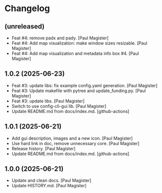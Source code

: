 Changelog
=========


(unreleased)
------------
- Feat #4: remove padx and pady. [Paul Magister]
- Feat #4: Add map visualization: make window sizes resizable. [Paul
  Magister]
- Feat #4: Add map visualization and metadata info box #4. [Paul
  Magister]


1.0.2 (2025-06-23)
------------------
- Feat #3: update libs: fix example config.yaml generation. [Paul
  Magister]
- Feat #3: Update makefile with pytree and update_funding.py. [Paul
  Magister]
- Feat #3: update libs. [Paul Magister]
- Switch to use config-cli-gui lib. [Paul Magister]
- Update README.md from docs/index.md. [github-actions]


1.0.1 (2025-06-21)
------------------
- Add gui description, images and a new icon. [Paul Magister]
- Use hard link in doc, remove unnecessary core. [Paul Magister]
- Release history. [Paul Magister]
- Update README.md from docs/index.md. [github-actions]


1.0.0 (2025-06-21)
------------------
- Update and clean docs. [Paul Magister]
- Update HISTORY.md. [Paul Magister]


